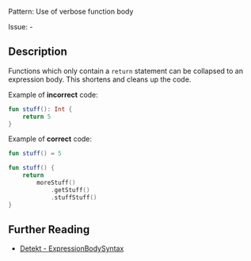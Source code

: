 Pattern: Use of verbose function body

Issue: -

## Description

Functions which only contain a `return` statement can be collapsed to an expression body. This shortens and cleans up the code.

Example of **incorrect** code:

```kotlin
fun stuff(): Int {
    return 5
}
```

Example of **correct** code:

```kotlin
fun stuff() = 5

fun stuff() {
    return
        moreStuff()
            .getStuff()
            .stuffStuff()
}
```

## Further Reading

* [Detekt - ExpressionBodySyntax](https://detekt.dev/docs/rules/style/#expressionbodysyntax)